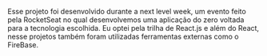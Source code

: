 Esse projeto foi desenvolvido durante a next level week, um evento feito pela RocketSeat 
no qual desenvolvemos uma aplicação do zero voltada para a tecnologia escolhida. Eu optei pela trilha de React.js e
além do React, nesse projetos também foram utilizadas ferramentas externas como o FireBase.

